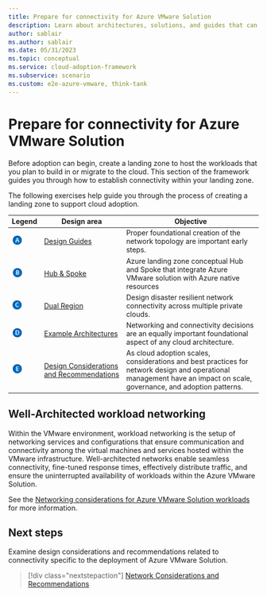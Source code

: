 ```yaml
---
title: Prepare for connectivity for Azure VMware Solution 
description: Learn about architectures, solutions, and guides that can help you explore the various networking capabilities for Azure VMware Solution
author: sablair
ms.author: sablair
ms.date: 05/31/2023
ms.topic: conceptual
ms.service: cloud-adoption-framework
ms.subservice: scenario
ms.custom: e2e-azure-vmware, think-tank
---
```

# Prepare for connectivity for Azure VMware Solution

Before adoption can begin, create a landing zone to host the workloads that you plan to build in or migrate to the cloud. This section of the framework guides you through how to establish connectivity within your landing zone.

The following exercises help guide you through the process of creating a landing zone to support cloud adoption.

| Legend | Design area | Objective |
|--|--|--|
| ![The letter A](./media/diagram-legends/a.png) | [Design Guides]() | Proper foundational creation of the network topology are important early steps. |
| ![The letter B](./media/diagram-legends/b.png) | [Hub & Spoke ](./network-hub-spoke.md) | Azure landing zone conceptual Hub and Spoke that integrate Azure VMware solution with Azure native resources |
| ![The letter C](./media/diagram-legends/c.png) | [Dual Region](./eslz-dual-region-network-topology.md) |Design  disaster resilient network connectivity  across multiple private clouds. |
| ![The letter D](./media/diagram-legends/d.png) | [Example Architectures](./example-architectures.md) | Networking and connectivity decisions are an equally important foundational aspect of any cloud architecture. |
| ![The letter E](./media/diagram-legends/e.png) | [Design Considerations and Recommendations](./eslz-network-topology-connectivity.md) | As cloud adoption scales, considerations and best practices for network design and operational management have an impact on scale, governance, and adoption patterns. |

## Well-Architected workload networking

Within the VMware environment, workload networking is the setup of networking services and configurations that ensure communication and connectivity among the virtual machines and services hosted within the VMware infrastructure. Well-architected networks enable seamless connectivity, fine-tuned response times, effectively distribute traffic, and ensure the uninterrupted availability of workloads within the Azure VMware Solution.

See the [Networking considerations for Azure VMware Solution workloads](/azure/well-architected/azure-vmware/networking) for more information.

## Next steps

Examine design considerations and recommendations related to connectivity specific to the deployment of Azure VMware Solution.

> [!div class="nextstepaction"]
> [Network Considerations and Recommendations](./eslz-network-topology-connectivity.md)
